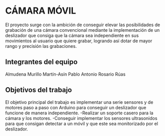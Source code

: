 # CÁMARA MÓVIL

El proyecto surge con la ambición de conseguir elevar las posibilidades de grabación de una cámara convencional mediante la implementación de un deslizador que consiga que la cámara sea independiente en sus movimientos al usuario que quiere grabar, logrando así dotar de mayor rango y precisión las grabaciones.

## Integrantes del equipo

Almudena Murillo Martín-Asín
Pablo Antonio Rosario Rúas

## Objetivos del trabajo

El objetivo principal del trabajo es implementar una serie sensores y de motores paso a paso con Arduino para conseguir un deslizador que funcione de manera independiente.
-Realizar un soporte casero para la cámara y los motores.
-Conseguir implementar los sensores ultrasonidos para que consigan detectar a un móvil y que este sea monitorizado por el deslizador.
